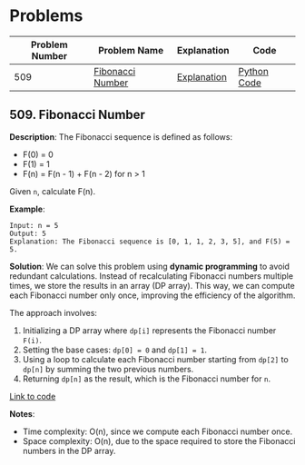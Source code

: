# Problems

| Problem Number | Problem Name | Explanation | Code |
|----------------|---------------|-------------|--------------|
| 509  | [Fibonacci Number](#509-fibonacci-number) | [Explanation](#509-fibonacci-number) | [Python Code](./509_fibonacci_number.py) |

## 509. Fibonacci Number

**Description**:
The Fibonacci sequence is defined as follows:
- F(0) = 0
- F(1) = 1
- F(n) = F(n - 1) + F(n - 2) for n > 1

Given `n`, calculate F(n).

**Example**:
```plaintext
Input: n = 5
Output: 5
Explanation: The Fibonacci sequence is [0, 1, 1, 2, 3, 5], and F(5) = 5.
```

**Solution**:
We can solve this problem using **dynamic programming** to avoid redundant calculations. Instead of recalculating Fibonacci numbers multiple times, we store the results in an array (DP array). This way, we can compute each Fibonacci number only once, improving the efficiency of the algorithm.

The approach involves:
1. Initializing a DP array where `dp[i]` represents the Fibonacci number `F(i)`.
2. Setting the base cases: `dp[0] = 0` and `dp[1] = 1`.
3. Using a loop to calculate each Fibonacci number starting from `dp[2]` to `dp[n]` by summing the two previous numbers.
4. Returning `dp[n]` as the result, which is the Fibonacci number for `n`.

[Link to code](./509_fibonacci_number.py)

**Notes**:
- Time complexity: O(n), since we compute each Fibonacci number once.
- Space complexity: O(n), due to the space required to store the Fibonacci numbers in the DP array.